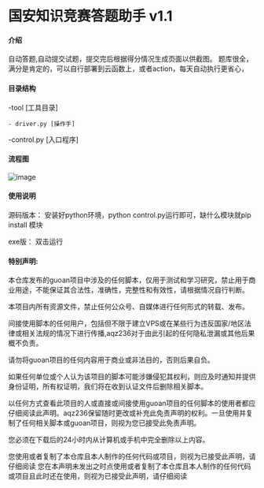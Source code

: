 # 国安知识竞赛答题助手 v1.1


#### 介绍
自动答题,自动提交试题，提交完后根据得分情况生成页面以供截图。 题库很全，满分是肯定的，可以自行部署到云函数上，或者action，每天自动执行更省心，

#### 目录结构
-tool [工具目录]
    
    - driver.py [操作手]
    
    
-control.py [入口程序]

#### 流程图

![image](https://user-images.githubusercontent.com/54022108/144288179-28f526a8-ee2e-46b3-8aed-6bab35ef5bbd.png)


#### 使用说明
源码版本：
  安装好python环境，python control.py运行即可，缺什么模块就pip install 模块

exe版：
         双击运行
	 
	 
	 
#### 特别声明:
本仓库发布的guoan项目中涉及的任何脚本，仅用于测试和学习研究，禁止用于商业用途，不能保证其合法性，准确性，完整性和有效性，请根据情况自行判断。

本项目内所有资源文件，禁止任何公众号、自媒体进行任何形式的转载、发布。

间接使用脚本的任何用户，包括但不限于建立VPS或在某些行为违反国家/地区法律或相关法规的情况下进行传播,aqz236对于由此引起的任何隐私泄漏或其他后果概不负责。

请勿将guoan项目的任何内容用于商业或非法目的，否则后果自负。

如果任何单位或个人认为该项目的脚本可能涉嫌侵犯其权利，则应及时通知并提供身份证明，所有权证明，我们将在收到认证文件后删除相关脚本。

以任何方式查看此项目的人或直接或间接使用guoan项目的任何脚本的使用者都应仔细阅读此声明。aqz236保留随时更改或补充此免责声明的权利。一旦使用并复制了任何相关脚本或guoan项目，则视为您已接受此免责声明。

您必须在下载后的24小时内从计算机或手机中完全删除以上内容。

您使用或者复制了本仓库且本人制作的任何代码或项目，则视为已接受此声明，请仔细阅读
您在本声明未发出之时点使用或者复制了本仓库且本人制作的任何代码或项目且此时还在使用，则视为已接受此声明，请仔细阅读


